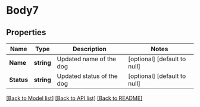 # Body7

## Properties
Name | Type | Description | Notes
------------ | ------------- | ------------- | -------------
**Name** | **string** | Updated name of the dog | [optional] [default to null]
**Status** | **string** | Updated status of the dog | [optional] [default to null]

[[Back to Model list]](../README.md#documentation-for-models) [[Back to API list]](../README.md#documentation-for-api-endpoints) [[Back to README]](../README.md)

